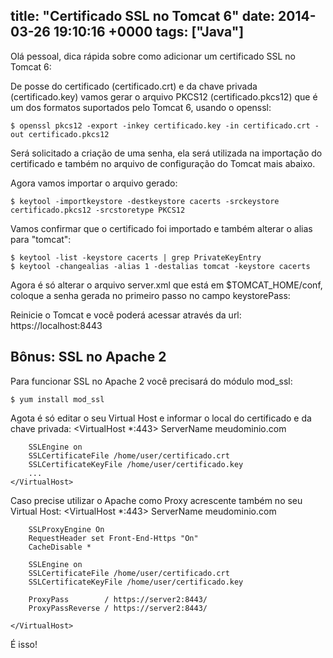 title: "Certificado SSL no Tomcat 6"
date: 2014-03-26 19:10:16 +0000
tags: ["Java"]
---

Olá pessoal, dica rápida sobre como adicionar um certificado SSL no Tomcat 6:

De posse do certificado (certificado.crt) e da chave privada (certificado.key) vamos gerar o arquivo PKCS12 (certificado.pkcs12) que é um dos formatos suportados pelo Tomcat 6, usando o openssl:

```
$ openssl pkcs12 -export -inkey certificado.key -in certificado.crt -out certificado.pkcs12
```
Será solicitado a criação de uma senha, ela será utilizada na importação do certificado e também no arquivo de configuração do Tomcat mais abaixo.

<!-- more -->

Agora vamos importar o arquivo gerado:
```
$ keytool -importkeystore -destkeystore cacerts -srckeystore certificado.pkcs12 -srcstoretype PKCS12
```

Vamos confirmar que o certificado foi importado e também alterar o alias para "tomcat":
```
$ keytool -list -keystore cacerts | grep PrivateKeyEntry
$ keytool -changealias -alias 1 -destalias tomcat -keystore cacerts
```

Agora é só alterar o arquivo server.xml que está em $TOMCAT_HOME/conf, coloque a senha gerada no primeiro passo no campo keystorePass:
	<Connector port="8443" maxHttpHeaderSize="8192"
		maxThreads="150" enableLookups="false" acceptCount="100"
		connectionTimeout="20000" disableUploadTimeout="true"
		protocol="org.apache.coyote.http11.Http11NioProtocol"
		SSLEnabled="true" scheme="https" secure="true" clientAuth="false" sslProtocol="TLS"
		keystoreFile="/home/user/certificado.pkcs12"
		keystoreType="PKCS12" keystorePass="senha"/>

Reinicie o Tomcat e você poderá acessar através da url: https://localhost:8443		


## Bônus: SSL no Apache 2

Para funcionar SSL no Apache 2 você precisará do módulo mod_ssl:
```
$ yum install mod_ssl
```

Agota é só editar o seu Virtual Host e informar o local do certificado e da chave privada:
	<VirtualHost *:443>
	    ServerName        meudominio.com
	    
		SSLEngine on
	    SSLCertificateFile /home/user/certificado.crt
	    SSLCertificateKeyFile /home/user/certificado.key
	    ...
	</VirtualHost>

Caso precise utilizar o Apache como Proxy acrescente também no seu Virtual Host:
	<VirtualHost *:443>
	    ServerName        meudominio.com
	    	    
		SSLProxyEngine On
		RequestHeader set Front-End-Https "On"
		CacheDisable *

		SSLEngine on
	    SSLCertificateFile /home/user/certificado.crt
	    SSLCertificateKeyFile /home/user/certificado.key

	    ProxyPass        / https://server2:8443/
	    ProxyPassReverse / https://server2:8443/

	</VirtualHost>

É isso!	
